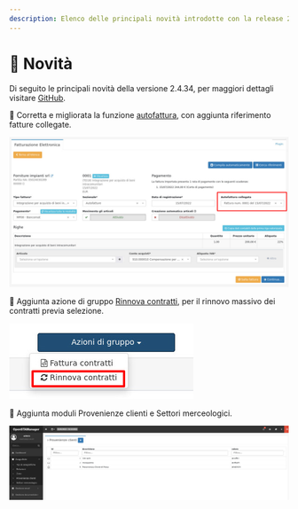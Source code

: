 ```yaml
---
description: Elenco delle principali novità introdotte con la release 2.4.34.
---
```


# 📣 Novità

Di seguito le principali novità della versione 2.4.34, per maggiori dettagli visitare [GitHub](https://github.com/devcode-it/openstamanager/releases/tag/v2.4.33).

:rocket: Corretta e migliorata la funzione [autofattura](guide/esempi/autofattura.md), con aggiunta riferimento fatture collegate.

![](<.gitbook/assets/image (270).png>)

:rocket: Aggiunta azione di gruppo [Rinnova contratti](https://docs.openstamanager.com/openstamanager/modules/vendite/contratti/azioni-aggiuntive#rinnova-contratti), per il rinnovo massivo dei contratti previa selezione.

&#x20;                                                <img src=".gitbook/assets/image (277).png" alt="" data-size="original">

:rocket: Aggiunta moduli Provenienze clienti e Settori merceologici.

![](<.gitbook/assets/image (438).png>)
